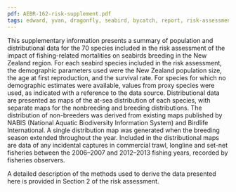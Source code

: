 ```yaml
---
pdf: AEBR-162-risk-supplement.pdf
tags: edward, yvan, dragonfly, seabird, bycatch, report, risk-assessment
---
```

This supplementary information presents a summary of population and distributional data for the 70
species included in the risk assessment of the impact of fishing-related mortalities on seabirds breeding
in the New Zealand region. For each seabird species included in the risk
assessment, the demographic parameters used were the New Zealand population size, the age at first
reproduction, and the survival rate. For species for which no demographic estimates were available,
values from proxy species were used, as indicated with a reference to the data source. Distributional
data are presented as maps of the at-sea distribution of each species, with separate maps for the nonbreeding and breeding distributions. The distribution of non-breeders was derived from existing maps
published by NABIS (National Aquatic Biodiversity Information System) and Birdlife International. A
single distribution map was generated when the breeding season extended throughout the year. Included
in the distributional maps are data of any incidental captures in commercial trawl, longline and set-net
fisheries between the 2006–2007 and 2012–2013 fishing years, recorded by fisheries observers.

A detailed description of the methods used to derive the data presented here is provided in Section 2 of
the risk assessment.
